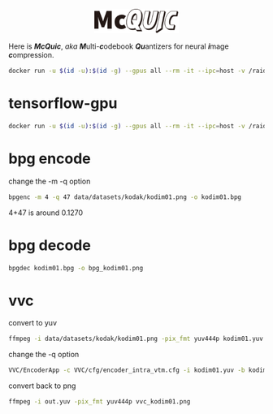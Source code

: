 <p align="center">
    <img src="./assets/McQuic.svg" width="33%">
    <br/>
</p>

Here is ***McQuic***, *aka* ***M***ulti-***c***odebook ***Qu***antizers for neural ***i***mage ***c***ompression.

```bash
docker run -u $(id -u):$(id -g) --gpus all --rm -it --ipc=host -v /raid/zhuxiaosu/codes/mcquic:/workspace/mcquic -v /raid/zhuxiaosu/datasets:/workspace/mcquic/data zhongbazhu/mcquic:base /bin/bash
```

# tensorflow-gpu
```bash
docker run -u $(id -u):$(id -g) --gpus all --rm -it --ipc=host -v /raid/zhuxiaosu/codes/mcquic:/workspace/mcquic -v /raid/zhuxiaosu/datasets:/workspace/mcquic/data tensorflow/tensorflow:2.5.1-gpu /bin/bash
```


# bpg encode
change the -m -q option

```bash
bpgenc -m 4 -q 47 data/datasets/kodak/kodim01.png -o kodim01.bpg
```

4+47 is around 0.1270


# bpg decode
```bash
bpgdec kodim01.bpg -o bpg_kodim01.png
```

# vvc
convert to yuv
```bash
ffmpeg -i data/datasets/kodak/kodim01.png -pix_fmt yuv444p kodim01.yuv
```
change the -q option
```bash
VVC/EncoderApp -c VVC/cfg/encoder_intra_vtm.cfg -i kodim01.yuv -b kodim01.bin -o out.yuv -f 1 -fr 2 -wdt 768 -hgt 512 -q 32 --OutputBitDepth=8 --OutputBitDepthC=8 --InputChromaFormat=444
```

convert back to png
```bash
ffmpeg -i out.yuv -pix_fmt yuv444p vvc_kodim01.png
```
